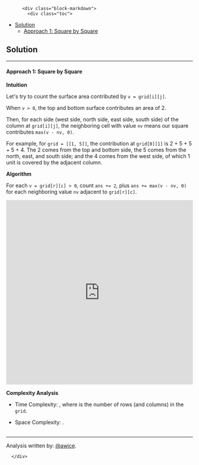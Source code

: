 <div class="article-body">
        
          <div class="block-markdown">
            <div class="toc">
<ul>
<li><a href="#solution">Solution</a><ul>
<li><a href="#approach-1-square-by-square">Approach 1: Square by Square</a></li>
</ul>
</li>
</ul>
</div>
<h2 id="solution">Solution</h2>
<hr>
<h4 id="approach-1-square-by-square">Approach 1: Square by Square</h4>
<p><strong>Intuition</strong></p>
<p>Let's try to count the surface area contributed by <code>v = grid[i][j]</code>.</p>
<p>When <code>v &gt; 0</code>, the top and bottom surface contributes an area of 2.</p>
<p>Then, for each side (west side, north side, east side, south side) of the column at <code>grid[i][j]</code>, the neighboring cell with value <code>nv</code> means our square contributes <code>max(v - nv, 0)</code>.</p>
<p>For example, for <code>grid = [[1, 5]]</code>, the contribution at <code>grid[0][1]</code> is 2 + 5 + 5 + 5 + 4.  The 2 comes from the top and bottom side, the 5 comes from the north, east, and south side; and the 4 comes from the west side, of which 1 unit is covered by the adjacent column.</p>
<p><strong>Algorithm</strong></p>
<p>For each <code>v = grid[r][c] &gt; 0</code>, count <code>ans += 2</code>, plus <code>ans += max(v - nv, 0)</code> for each neighboring value <code>nv</code> adjacent to <code>grid[r][c]</code>.</p>
<iframe src="https://leetcode.com/playground/JqxzqTG3/shared" frameborder="0" width="100%" height="497" name="JqxzqTG3"></iframe>

<p><strong>Complexity Analysis</strong></p>
<ul>
<li>
<p>Time Complexity:  <script type="math/tex; mode=display">O(N^2)</script>, where <script type="math/tex; mode=display">N</script> is the number of rows (and columns) in the <code>grid</code>.</p>
</li>
<li>
<p>Space Complexity:  <script type="math/tex; mode=display">O(1)</script>.
<br>
<br></p>
</li>
</ul>
<hr>
<p>Analysis written by: <a href="https://leetcode.com/awice">@awice</a>.</p>
          </div>
        
      </div>